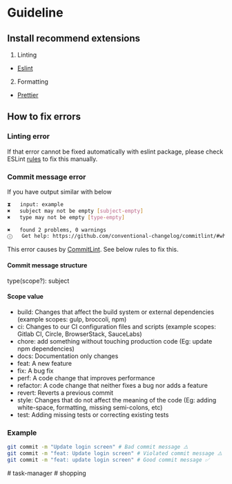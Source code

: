 # Guideline

## Install recommend extensions

1. Linting

- [Eslint](https://marketplace.visualstudio.com/items?itemName=dbaeumer.vscode-eslint)

2. Formatting

- [Prettier](https://marketplace.visualstudio.com/items?itemName=esbenp.prettier-vscode)

## How to fix errors

### Linting error

If that error cannot be fixed automatically with eslint package, please check ESLint [rules](https://eslint.org/docs/rules/) to fix this manually.

### Commit message error

If you have output similar with below

```bash
⧗   input: example
✖   subject may not be empty [subject-empty]
✖   type may not be empty [type-empty]

✖   found 2 problems, 0 warnings
ⓘ   Get help: https://github.com/conventional-changelog/commitlint/#what-is-commitlint
```

This error causes by [CommitLint](https://github.com/conventional-changelog/commitlint/). See below rules to fix this.

#### Commit message structure

type(scope?): subject

#### Scope value

- build: Changes that affect the build system or external dependencies (example scopes: gulp, broccoli, npm)
- ci: Changes to our CI configuration files and scripts (example scopes: Gitlab CI, Circle, BrowserStack, SauceLabs)
- chore: add something without touching production code (Eg: update npm dependencies)
- docs: Documentation only changes
- feat: A new feature
- fix: A bug fix
- perf: A code change that improves performance
- refactor: A code change that neither fixes a bug nor adds a feature
- revert: Reverts a previous commit
- style: Changes that do not affect the meaning of the code (Eg: adding white-space, formatting, missing semi-colons, etc)
- test: Adding missing tests or correcting existing tests

### Example

```bash
git commit -m "Update login screen" # Bad commit message ⚠️
git commit -m "feat: Update login screen" # Violated commit message ⚠️ (subject must not be sentence-case, start-case, pascal-case, upper-case)
git commit -m "feat: update login screen" # Good commit message ✅
```
#   t a s k - m a n a g e r  
 #   s h o p p i n g  
 